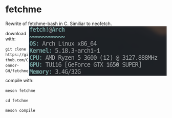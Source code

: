 # fetchme
Rewrite of fetchme-bash in C. Similiar to neofetch.
<img src="fetchme.png" align="right">

download with:

``git clone https://github.com/Connor-GH/fetchme``

compile with:

``meson fetchme``

``cd fetchme``

``meson compile``
